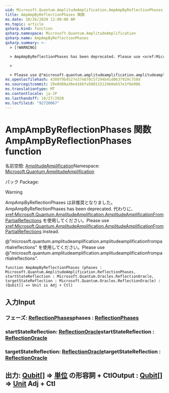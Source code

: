 ```yaml
---
uid: Microsoft.Quantum.AmplitudeAmplification.AmpAmpByReflectionPhases
title: AmpAmpByReflectionPhases 関数
ms.date: 10/26/2020 12:00:00 AM
ms.topic: article
qsharp.kind: function
qsharp.namespace: Microsoft.Quantum.AmplitudeAmplification
qsharp.name: AmpAmpByReflectionPhases
qsharp.summary: >-
  > [!WARNING]

  > AmpAmpByReflectionPhases has been deprecated. Please use <xref:Microsoft.Quantum.AmplitudeAmplification.AmplitudeAmplificationFromPartialReflections> instead.

  >

  > Please use @"microsoft.quantum.amplitudeamplification.amplitudeamplificationfrompartialreflections".
ms.openlocfilehash: 430979b4527e37e878c57294b41d0637929c758d
ms.sourcegitcommit: 29e0d88a30e4166fa580132124b0eb57e1f0e986
ms.translationtype: MT
ms.contentlocale: ja-JP
ms.lasthandoff: 10/27/2020
ms.locfileid: "92720067"
---
```

# <a name="ampampbyreflectionphases-function"></a><span data-ttu-id="2cec9-102">AmpAmpByReflectionPhases 関数</span><span class="sxs-lookup"><span data-stu-id="2cec9-102">AmpAmpByReflectionPhases function</span></span>

<span data-ttu-id="2cec9-103">名前空間: [AmplitudeAmplification](xref:Microsoft.Quantum.AmplitudeAmplification)</span><span class="sxs-lookup"><span data-stu-id="2cec9-103">Namespace: [Microsoft.Quantum.AmplitudeAmplification](xref:Microsoft.Quantum.AmplitudeAmplification)</span></span>

<span data-ttu-id="2cec9-104">パック [](https://nuget.org/packages/)</span><span class="sxs-lookup"><span data-stu-id="2cec9-104">Package: [](https://nuget.org/packages/)</span></span>


> [!WARNING]
> <span data-ttu-id="2cec9-105">AmpAmpByReflectionPhases は非推奨となりました。</span><span class="sxs-lookup"><span data-stu-id="2cec9-105">AmpAmpByReflectionPhases has been deprecated.</span></span> <span data-ttu-id="2cec9-106">代わりに、<xref:Microsoft.Quantum.AmplitudeAmplification.AmplitudeAmplificationFromPartialReflections> を使用してください。</span><span class="sxs-lookup"><span data-stu-id="2cec9-106">Please use <xref:Microsoft.Quantum.AmplitudeAmplification.AmplitudeAmplificationFromPartialReflections> instead.</span></span>
>
> <span data-ttu-id="2cec9-107">@"microsoft.quantum.amplitudeamplification.amplitudeamplificationfrompartialreflections" を使用してください。</span><span class="sxs-lookup"><span data-stu-id="2cec9-107">Please use @"microsoft.quantum.amplitudeamplification.amplitudeamplificationfrompartialreflections".</span></span>



```qsharp
function AmpAmpByReflectionPhases (phases : Microsoft.Quantum.AmplitudeAmplification.ReflectionPhases, startStateReflection : Microsoft.Quantum.Oracles.ReflectionOracle, targetStateReflection : Microsoft.Quantum.Oracles.ReflectionOracle) : (Qubit[] => Unit is Adj + Ctl)
```


## <a name="input"></a><span data-ttu-id="2cec9-108">入力</span><span class="sxs-lookup"><span data-stu-id="2cec9-108">Input</span></span>

### <a name="phases--reflectionphases"></a><span data-ttu-id="2cec9-109">フェーズ: [ReflectionPhases](xref:Microsoft.Quantum.AmplitudeAmplification.ReflectionPhases)</span><span class="sxs-lookup"><span data-stu-id="2cec9-109">phases : [ReflectionPhases](xref:Microsoft.Quantum.AmplitudeAmplification.ReflectionPhases)</span></span>




### <a name="startstatereflection--reflectionoracle"></a><span data-ttu-id="2cec9-110">startStateReflection: [ReflectionOracle](xref:Microsoft.Quantum.Oracles.ReflectionOracle)</span><span class="sxs-lookup"><span data-stu-id="2cec9-110">startStateReflection : [ReflectionOracle](xref:Microsoft.Quantum.Oracles.ReflectionOracle)</span></span>




### <a name="targetstatereflection--reflectionoracle"></a><span data-ttu-id="2cec9-111">targetStateReflection: [ReflectionOracle](xref:Microsoft.Quantum.Oracles.ReflectionOracle)</span><span class="sxs-lookup"><span data-stu-id="2cec9-111">targetStateReflection : [ReflectionOracle](xref:Microsoft.Quantum.Oracles.ReflectionOracle)</span></span>





## <a name="output--qubit--unit-adj--ctl"></a><span data-ttu-id="2cec9-112">出力: [Qubit](xref:microsoft.quantum.lang-ref.qubit)[] => [単位](xref:microsoft.quantum.lang-ref.unit) の形容詞 + Ctl</span><span class="sxs-lookup"><span data-stu-id="2cec9-112">Output : [Qubit](xref:microsoft.quantum.lang-ref.qubit)[] => [Unit](xref:microsoft.quantum.lang-ref.unit) Adj + Ctl</span></span>


